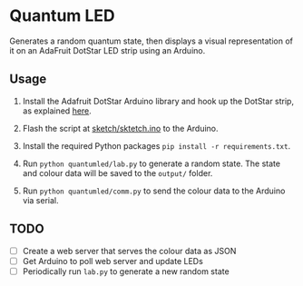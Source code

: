 # Quantum LED
Generates a random quantum state, then displays a visual representation of it
on an AdaFruit DotStar LED strip using an Arduino.

## Usage
1. Install the Adafruit DotStar Arduino library and hook up the DotStar strip, as
explained [here](https://learn.adafruit.com/adafruit-dotstar-leds/arduino-library-installation).

2. Flash the script at [sketch/sktetch.ino]() to the Arduino.

3. Install the required Python packages `pip install -r requirements.txt`.

4. Run `python quantumled/lab.py` to generate a random state. The state and 
colour data will be saved to the `output/` folder.

5. Run `python quantumled/comm.py` to send the colour data to the Arduino
via serial.

## TODO
- [ ] Create a web server that serves the colour data as JSON
- [ ] Get Arduino to poll web server and update LEDs
- [ ] Periodically run `lab.py` to generate a new random state
